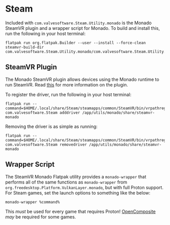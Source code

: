 # Steam

Included with `com.valvesoftware.Steam.Utility.monado` is the Monado SteamVR plugin and a wrapper script for Monado. To build and install this, run the following in your host terminal:

```
flatpak run org.flatpak.Builder --user --install --force-clean steamvr-build-dir com.valvesoftware.Steam.Utility.monado/com.valvesoftware.Steam.Utility.monado.json
```

## SteamVR Plugin

The Monado SteamVR plugin allows devices using the Monado runtime to run SteamVR. Read [this](https://monado.freedesktop.org/steamvr.html) for more information on the plugin.

To register the driver, run the following in your host terminal:

```
flatpak run --command=$HOME/.local/share/Steam/steamapps/common/SteamVR/bin/vrpathreg.sh com.valvesoftware.Steam adddriver /app/utils/monado/share/steamvr-monado
```

Removing the driver is as simple as running:

```
flatpak run --command=$HOME/.local/share/Steam/steamapps/common/SteamVR/bin/vrpathreg.sh com.valvesoftware.Steam removedriver /app/utils/monado/share/steamvr-monado
```

## Wrapper Script

The SteamVR Monado Flatpak utility provides a `monado-wrapper` that performs all of the same functions as `monado-wrapper` from `org.freedesktop.Platform.VulkanLayer.monado`, but with full Proton support. For Steam games, set the launch options to something like the below:

```
monado-wrapper %command%
```

This *must* be used for every game that requires Proton! [OpenComposite](https://gitlab.com/znixian/OpenOVR) *may* be required for some games.